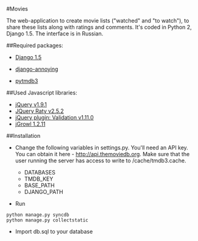 #Movies

The web-application to create movie lists ("watched" and "to watch"), to share these lists along with ratings and comments.
It's coded in Python 2, Django 1.5. The interface is in Russian.

##Required packages:
* [Django 1.5](http://djangoproject.com)


* [django-annoying](https://github.com/skorokithakis/django-annoying)
* [pytmdb3](https://github.com/wagnerrp/pytmdb3)

##Used Javascript libraries:
* [jQuery v1.9.1](http://jquery.com/)
* [JQuery Raty v2.5.2](http://wbotelhos.com/raty/)
* [jQuery plugin: Validation v1.11.0](http://bassistance.de/jquery-plugins/jquery-plugin-validation/)
* [jGrowl 1.2.11]( https://github.com/stanlemon/jGrowl)


##Installation

* Change the following variables in settings.py. You'll need an API key. You can obtain it here - http://api.themoviedb.org. Make sure that the user running the server has access to write to /cache/tmdb3.cache.
    * DATABASES
    * TMDB_KEY
    * BASE_PATH
    * DJANGO_PATH

* Run
```
python manage.py syncdb
python manage.py collectstatic
```

* Import db.sql to your database